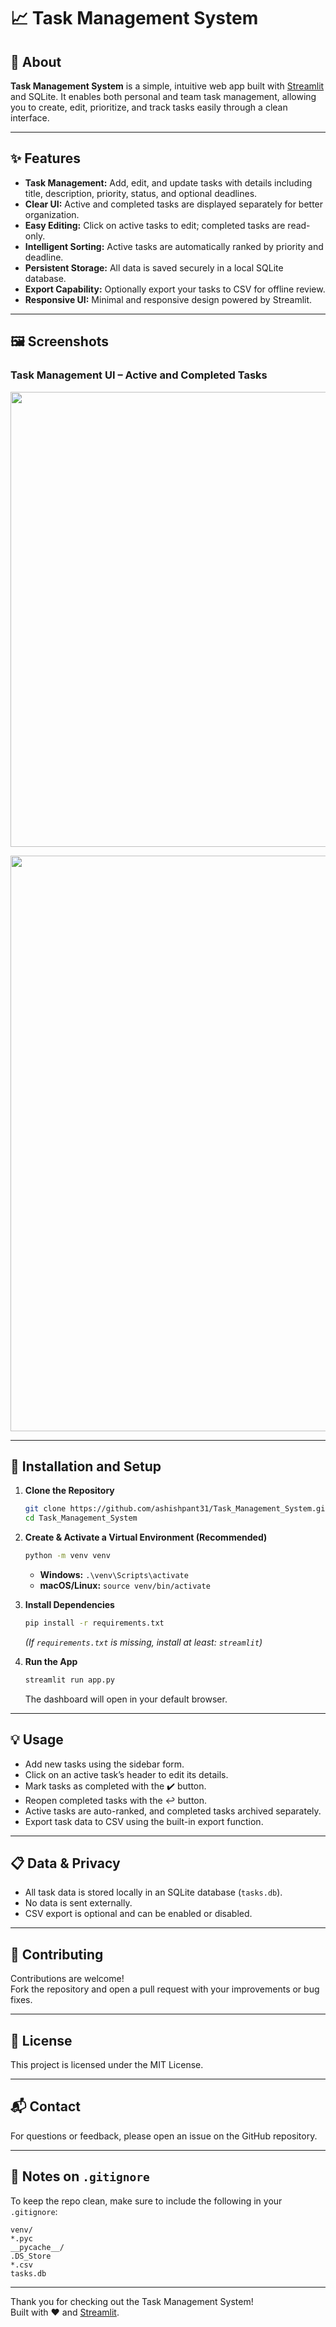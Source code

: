 # 📈 Task Management System

## 📖 About

**Task Management System** is a simple, intuitive web app built with [Streamlit](https://streamlit.io) and SQLite. It enables both personal and team task management, allowing you to create, edit, prioritize, and track tasks easily through a clean interface.

---

## ✨ Features

- **Task Management:** Add, edit, and update tasks with details including title, description, priority, status, and optional deadlines.
- **Clear UI:** Active and completed tasks are displayed separately for better organization.
- **Easy Editing:** Click on active tasks to edit; completed tasks are read-only.
- **Intelligent Sorting:** Active tasks are automatically ranked by priority and deadline.
- **Persistent Storage:** All data is saved securely in a local SQLite database.
- **Export Capability:** Optionally export your tasks to CSV for offline review.
- **Responsive UI:** Minimal and responsive design powered by Streamlit.

---

## 🖼️ Screenshots

### Task Management UI – Active and Completed Tasks

<p align="center">
  <img width="1493" height="728" alt="Task Manager Screenshot 1" src="https://github.com/user-attachments/assets/ab750486-c96b-4b42-b31e-18db418f0f09" />
</p>

<p align="center">
  <img width="1456" height="921" alt="Task Manager Screenshot 2" src="https://github.com/user-attachments/assets/11168c56-54d5-4b0f-ab23-a8262cd962f0" />
</p>

---

## 🚀 Installation and Setup

1. **Clone the Repository**
   ```bash
   git clone https://github.com/ashishpant31/Task_Management_System.git
   cd Task_Management_System
   ```

2. **Create & Activate a Virtual Environment (Recommended)**
   ```bash
   python -m venv venv
   ```
   - **Windows:** `.\venv\Scripts\activate`
   - **macOS/Linux:** `source venv/bin/activate`

3. **Install Dependencies**
   ```bash
   pip install -r requirements.txt
   ```
   *(If `requirements.txt` is missing, install at least: `streamlit`)*

4. **Run the App**
   ```bash
   streamlit run app.py
   ```
   The dashboard will open in your default browser.

---

## 💡 Usage

- Add new tasks using the sidebar form.
- Click on an active task’s header to edit its details.
- Mark tasks as completed with the ✔️ button.
- Reopen completed tasks with the ↩️ button.
- Active tasks are auto-ranked, and completed tasks archived separately.
- Export task data to CSV using the built-in export function.

---

## 📋 Data & Privacy

- All task data is stored locally in an SQLite database (`tasks.db`).
- No data is sent externally.
- CSV export is optional and can be enabled or disabled.

---

## 🤝 Contributing

Contributions are welcome!  
Fork the repository and open a pull request with your improvements or bug fixes.

---

## 📝 License

This project is licensed under the MIT License.

---

## 📬 Contact

For questions or feedback, please open an issue on the GitHub repository.

---

## 📂 Notes on `.gitignore`

To keep the repo clean, make sure to include the following in your `.gitignore`:

```
venv/
*.pyc
__pycache__/
.DS_Store
*.csv
tasks.db
```

---

Thank you for checking out the Task Management System!  
Built with ❤️ and [Streamlit](https://streamlit.io).
